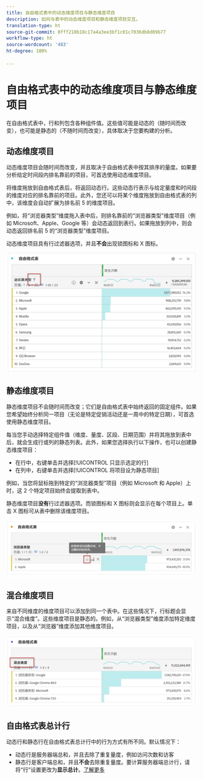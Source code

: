 ```yaml
---
title: 自由格式表中的动态维度项目与静态维度项目
description: 如何与表中的动态维度项目和静态维度项目交互。
translation-type: ht
source-git-commit: 0fff218b18c17a4a3ee3bf1c01c7036db8d09b77
workflow-type: ht
source-wordcount: '483'
ht-degree: 100%

---
```



# 自由格式表中的动态维度项目与静态维度项目

在自由格式表中，行和列包含各种组件值。这些值可能是动态的（随时间而改变），也可能是静态的（不随时间而改变），具体取决于您要构建的分析。

## 动态维度项目

动态维度项目会随时间而改变，并且取决于自由格式表中按其排序的量度。如果要分析给定时间段内排名靠前的项目，可首选使用动态维度项目。

将维度拖放到自由格式表后，将返回动态行。这些动态行表示与给定量度和时间段的维度对应的排名靠前的项目。此外，您还可以将某个维度拖放到自由格式表的列中，该维度会自动扩展为排名前 5 的维度项目。

例如，将“浏览器类型”维度拖入表中后，则排名靠前的“浏览器类型”维度项目（例如 Microsoft、Apple、Google 等）会动态返回到表行。如果拖放到列中，则会动态返回排名前 5 的“浏览器类型”维度项目。

动态维度项目具有行过滤器选项，并且&#x200B;**不会**&#x200B;出现锁图标和 X 图标。

![](assets/dynamic-items.png)

## 静态维度项目

静态维度项目不会随时间而改变；它们是自由格式表中始终返回的固定组件。如果您希望始终分析同一项目（无论是特定促销活动还是一周中的特定日期），可首选使用静态维度项目。

每当您手动选择特定组件值（维度、量度、区段、日期范围）并将其拖放到表中后，就会生成行或列的静态列表。此外，如果您选择执行以下操作，也可以创建静态维度项目：

* 在行中，右键单击并选择[!UICONTROL 只显示选定的行]
* 在列中，右键单击并选择[!UICONTROL 将项目设为静态项目]

例如，当您将鼠标拖到特定的“浏览器类型”项目（例如 Microsoft 和 Apple）上时，这 2 个特定项目始终会提取到表中。

静态维度项目&#x200B;**没有**&#x200B;行过滤器选项。而锁图标和 X 图标则会显示在每个项目上。单击 X 图标可从表中删除该维度项目。

![](assets/static-items.png)

## 混合维度项目

来自不同维度的维度项目可以添加到同一个表中。在这些情况下，行标题会显示“混合维度”。这些维度项目是静态的。例如，从“浏览器类型”维度添加特定维度项目，以及从“浏览器”维度添加其他维度项目。

![](assets/mixed-dimensions.png)

## 自由格式表总计行

动态行和静态行在自由格式表总计行中的行为方式有所不同。默认情况下：

* 动态行是服务器端总和，并且去除了重复量度，例如访问次数和访客
* 静态行是客户端总和，并且&#x200B;**不会**&#x200B;去除重复量度。要计算服务器端总计行，请将“行”设置更改为&#x200B;**显示总计**。[了解更多](https://docs.adobe.com/content/help/zh-Hans/analytics/analyze/analysis-workspace/build-workspace-project/workspace-totals.html)
